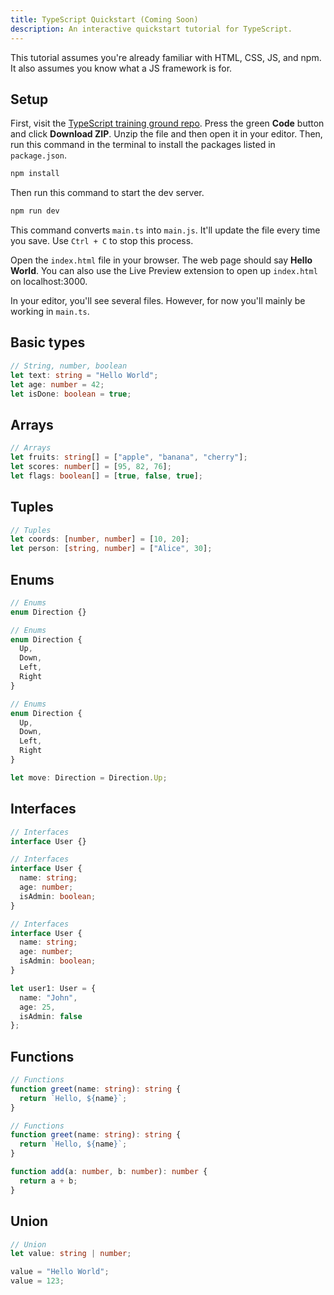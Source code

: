 ```yaml
---
title: TypeScript Quickstart (Coming Soon)
description: An interactive quickstart tutorial for TypeScript.
---
```


This tutorial assumes you're already familiar with HTML, CSS, JS, and npm. It also assumes you know what a JS framework is for.

## Setup

First, visit the <a href="https://github.com/simpledevio/typescript-training-ground" target="_blank">TypeScript training ground repo</a>. Press the green **Code** button and click **Download ZIP**. Unzip the file and then open it in your editor. Then, run this command in the terminal to install the packages listed in `package.json`.

```bash
npm install
```

Then run this command to start the dev server.

```bash
npm run dev
```

This command converts `main.ts` into `main.js`. It'll update the file every time you save. Use `Ctrl + C` to stop this process.

Open the `index.html` file in your browser. The web page should say **Hello World**. You can also use the Live Preview extension to open up `index.html` on localhost:3000.

In your editor, you'll see several files. However, for now you'll mainly be working in `main.ts`.

## Basic types

```ts title="main.ts"
// String, number, boolean
let text: string = "Hello World";
let age: number = 42;
let isDone: boolean = true;
```

## Arrays

```ts title="main.ts"
// Arrays
let fruits: string[] = ["apple", "banana", "cherry"];
let scores: number[] = [95, 82, 76];
let flags: boolean[] = [true, false, true];
```

## Tuples

```ts title="main.ts"
// Tuples
let coords: [number, number] = [10, 20];
let person: [string, number] = ["Alice", 30];
```


## Enums

```ts title="main.ts"
// Enums
enum Direction {}
```

```ts title="main.ts"
// Enums
enum Direction {
  Up,
  Down,
  Left,
  Right
}
```

```ts title="main.ts"
// Enums
enum Direction {
  Up,
  Down,
  Left,
  Right
}

let move: Direction = Direction.Up;
```

## Interfaces

```ts title="main.ts"
// Interfaces
interface User {}
```

```ts title="main.ts"
// Interfaces
interface User {
  name: string;
  age: number;
  isAdmin: boolean;
}
```

```ts title="main.ts"
// Interfaces
interface User {
  name: string;
  age: number;
  isAdmin: boolean;
}

let user1: User = {
  name: "John",
  age: 25,
  isAdmin: false
};
```

## Functions

```ts title="main.ts"
// Functions
function greet(name: string): string {
  return `Hello, ${name}`;
}
```

```ts title="main.ts"
// Functions
function greet(name: string): string {
  return `Hello, ${name}`;
}

function add(a: number, b: number): number {
  return a + b;
}
```

## Union

```ts title="main.ts"
// Union
let value: string | number;

value = "Hello World";
value = 123;
```
